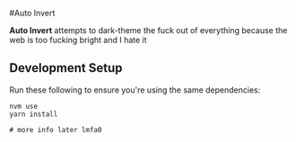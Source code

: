 #Auto Invert 

**Auto Invert** attempts to dark-theme the fuck out of everything because the web is too fucking bright and I hate it

## Development Setup

Run these following to ensure you're using the same dependencies:

```shell
nvm use
yarn install

# more info later lmfa0
```